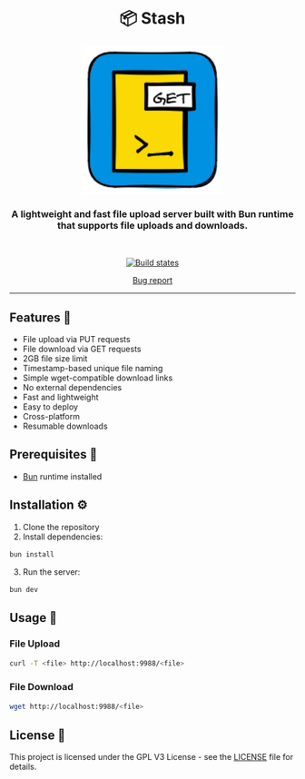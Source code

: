<h1  align="center"  style="border-bottom: none;">
📦 Stash
</h1>

<img src="logo.png" style="border-bottom: none; 
    display: block;
    margin-left: auto;
    margin-right: auto;
    width: 50%;">

<h3  align="center">A lightweight and fast file upload server built with Bun runtime that supports file uploads and downloads. </h3>

<br  />

<p  align="center">

<a  href="https://github.com/BRAVO68WEB/stash/actions/workflows/ci.yaml">
<img  alt="Build states"  src="https://github.com/BRAVO68WEB/stash/actions/workflows/ci.yaml/badge.svg?branch=main">
</a>

<p  align="center">
<a  href="https://github.com/BRAVO68WEB/stash/issues/new">Bug report</a>
</p>

<hr  />

## Features 🚀

- File upload via PUT requests
- File download via GET requests
- 2GB file size limit
- Timestamp-based unique file naming
- Simple wget-compatible download links
- No external dependencies
- Fast and lightweight
- Easy to deploy
- Cross-platform
- Resumable downloads

## Prerequisites 🔗

- [Bun](https://bun.sh) runtime installed

## Installation ⚙

1. Clone the repository
2. Install dependencies:

```bash
bun install
```

3. Run the server:

```bash
bun dev
```

## Usage 🙌

### File Upload

```bash
curl -T <file> http://localhost:9988/<file>
```

### File Download

```bash
wget http://localhost:9988/<file>
```

## License 📑

This project is licensed under the GPL V3 License - see the [LICENSE](LICENSE) file for details.

